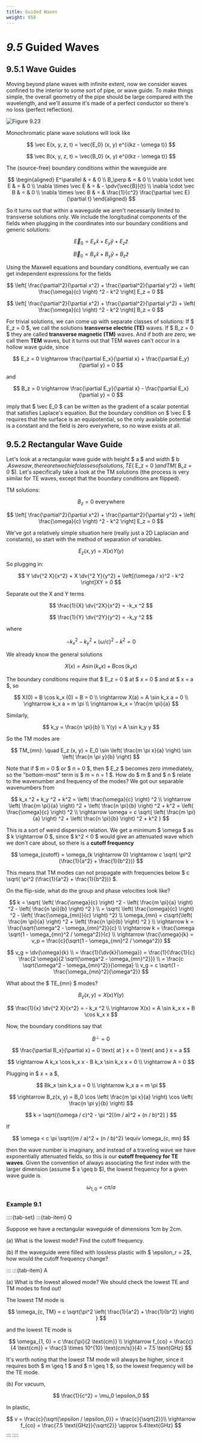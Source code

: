 ```yaml
---
title: Guided Waves
weight: 950
---
```


# _9.5_ Guided Waves
## 9.5.1 Wave Guides

Moving beyond plane waves with infinite extent, now we consider waves confined to the interior to some sort of pipe, or wave guide. To make things simple, the overall geometry of the pipe should be large compared with the wavelength, and we'll assume it's made of a perfect conductor so there's no loss (perfect reflection).

![Figure 9.23](../img/9.23.png)

Monochromatic plane wave solutions will look like


$$
\vec E(x, y, z, t) = \vec{E_0} (x, y) e^{i(kz - \omega t)}
$$


$$
\vec B(x, y, z, t) = \vec{B_0} (x, y) e^{i(kz - \omega t)}
$$


The (source-free) boundary conditions within the waveguide are

$$
\begin{aligned}
E^\parallel & = & 0 \\
B_\perp & = & 0 \\
\nabla \cdot  \vec E & = & 0 \\
\nabla \times  \vec E & = & - \pdv{\vec{B}}{t} \\
\nabla \cdot  \vec B & = & 0 \\
\nabla \times  \vec B & = & \frac{1}{c^2} \frac{\partial \vec E}{\partial t}
\end{aligned}
$$


So it turns out that within a waveguide we aren't necessarily limited to transverse solutions only. We include the longitudinal components of the fields when plugging in the coordinates into our boundary conditions and generic solutions:


$$
\vec E_0 = E_x \hat x + E_y \hat y + E_z \hat z
$$


$$
\vec B_0 = B_x \hat x + B_y \hat y + B_z \hat z
$$


Using the Maxwell equations and boundary conditions, eventually we can get independent expressions for the fields 

$$
\left[ \frac{\partial^2}{\partial x^2} + \frac{\partial^2}{\partial y^2} + \left( \frac{\omega}{c} \right) ^2 - k^2 \right] E_z = 0
$$


$$
\left[ \frac{\partial^2}{\partial x^2} + \frac{\partial^2}{\partial y^2} + \left( \frac{\omega}{c} \right) ^2 - k^2 \right] B_z = 0
$$


For trivial solutions, we can come up with separate classes of solutions: If $ E_z = 0 $, we call the solutions __transverse electric (TE)__ waves. If $ B_z = 0 $ they are called __transverse magnetic (TM)__ waves. And if both are zero, we call them __TEM__ waves, but it turns out that TEM waves can't occur in a hollow wave guide, since

$$
E_z = 0 \rightarrow \frac{\partial E_x}{\partial x} + \frac{\partial E_y}{\partial y} = 0
$$

and

$$
B_z = 0 \rightarrow \frac{\partial E_y}{\partial x} - \frac{\partial E_x}{\partial y} = 0
$$

imply that $ \vec E_0 $ can be written as the gradient of a scalar potential that satisfies Laplace's equation. But the boundary condition on $ \vec E $ requires that hte surface is an equipotential, so the only available potential is a constant and the field is zero everywhere, so no wave exists at all.

## 9.5.2 Rectangular Wave Guide

Let's look at a rectangular wave guide with height $ a $ and width $ b $. As we saw, there are two chief classes of solutions, TE ($ E_z = 0 $) and TM ($ B_z = 0 $). Let's specifically take a look at the TM solutions (the process is very similar for TE waves, except that the boundary conditions are flipped).

TM solutions:

$$
B_z = 0 \text{ everywhere }
$$


$$
\left[ \frac{\partial^2}{\partial x^2} + \frac{\partial^2}{\partial y^2} + \left( \frac{\omega}{c} \right) ^2 - k^2 \right] E_z = 0
$$


We've got a relatively simple situation here (really just a 2D Laplacian and constants), so start with the method of separation of variables.

$$
E_z(x, y) = X(x) Y(y)
$$

So plugging in:

$$
Y \dv{^2 X}{x^2} + X \dv{^2 Y}{y^2} + \left[(\omega / x)^2 - k^2 \right]XY = 0
$$

Separate out the X and Y terms

$$
\frac{1}{X} \dv{^2X}{x^2} = -k_x ^2
$$


$$
\frac{1}{Y} \dv{^2Y}{y^2} = -k_y ^2
$$

where

$$
-k_x ^2 -k_y ^2 + (\omega / c)^2 - k^2 = 0
$$


We already know the general solutions


$$
X(x) = A \sin (k_x x) + B \cos (k_x x)
$$


The boundary conditions require that $ E_z = 0 $ at $ x = 0 $ and at $ x = a $, so

$$
X(0) = B \cos k_x (0) = B = 0 \\
\rightarrow X(a) = A \sin k_x a = 0 \\
\rightarrow k_x a = m \pi \\
\rightarrow k_x = \frac{m \pi}{a}
$$


Similarly,

$$
k_y = \frac{n \pi}{b} \\
Y(y) = A \sin k_y y
$$


So the TM modes are

$$
TM_{mn}: \quad  E_z (x, y) = E_0 \sin \left( \frac{m \pi x}{a} \right) \sin \left( \frac{n \pi y}{b} \right)
$$


Note that if $ m = 0 $ or $ n = 0 $, then $ E_z $ becomes zero immediately, so the "bottom-most" term is $ m = n = 1 $. How do $ m $ and $ n $ relate to the wavenumber and frequency of the modes? We got our separable wavenumbers from

$$
k_x ^2 + k_y ^2 + k^2 = \left( \frac{\omega}{c} \right) ^2 \\
\rightarrow \left( \frac{m \pi}{a} \right) ^2 + \left( \frac{n \pi}{b} \right) ^2 + k^2 = \left( \frac{\omega}{c} \right) ^2 \\
\rightarrow \omega = c \sqrt{ \left( \frac{m \pi}{a} \right) ^2 + \left( \frac{n \pi}{b} \right) ^2 + k^2 }
$$

This is a sort of weird dispersion relation. We get a minimum $ \omega $ as $ k \rightarrow 0 $, since $ k^2 < 0 $ would give an attenuated wave which we don't care about, so there is a __cutoff frequency__ 

$$
\omega_{cutoff} = \omega_{k \rightarrow 0} \rightarrow c \sqrt{ \pi^2 (\frac{1}{a^2} + \frac{1}{b^2})}
$$

This means that TM modes can not propagate with frequencies below $ c \sqrt{ \pi^2 (\frac{1}{a^2} + \frac{1}{b^2})} $.

On the flip-side, what do the group and phase velocities look like?

$$
k = \sqrt{ \left( \frac{\omega}{c} \right) ^2 - \left( \frac{m \pi}{a} \right) ^2 - \left( \frac{n \pi}{b} \right) ^2 } \\
= \sqrt{  \left( \frac{\omega}{c} \right) ^2 - \left( \frac{\omega_{mn}}{c} \right) ^2} \\
\omega_{mn} = c\sqrt{\left( \frac{m \pi}{a} \right) ^2 + \left( \frac{n \pi}{b} \right) ^2 } \\
\rightarrow k = \frac{\sqrt{\omega^2 - \omega_{mn}^2}}{c} \\
\rightarrow k = \frac{\omega \sqrt{1 - \omega_{mn}^2 / \omega^2}}{c} \\
\rightarrow \frac{\omega}{k} = v_p = \frac{c}{\sqrt{1 - \omega_{mn}^2 / \omega^2}}
$$


$$
v_g = \dv{\omega}{k} \\
 = \frac{1}{\dv{k}{\omega}}
 = \frac{1}{\frac{1}{c} \frac{2 \omega}{2 \sqrt{\omega^2 - \omega_{mn}^2}}} \\
 = \frac{c \sqrt{\omega^2 - \omega_{mn}^2}}{\omega} \\
 v_g = c \sqrt{1 - \frac{\omega_{mn}^2}{\omega^2}}
$$




What about the $ TE_{mn} $ modes? 


$$
B_z(x, y) = X(x) Y(y)
$$


$$
\frac{1}{x} \dv{^2 X}{x^2} = - k_x ^2 \\
\rightarrow X(x) = A \sin k_x x + B \cos k_x x
$$

Now, the boundary conditions say that

$$
B^ \perp = 0
$$


$$
\frac{\partial B_x}{\partial x} = 0 \text{ at } x = 0 \text{ and } x = a
$$


$$
\rightarrow A k_x \cos k_x x - B k_x \sin k_x x = 0 \\
\rightarrow A = 0
$$

Plugging in $ x = a $,

$$
Bk_x \sin k_x a = 0 \\
\rightarrow k_x a = m \pi
$$


$$
\rightarrow B_z(x, y) = B_0 \cos \left( \frac{m \pi x}{a} \right) \cos \left( \frac{n \pi y}{b} \right)
$$


$$
k = \sqrt{(\omega / c)^2 - \pi ^2[(m / a)^2 + (n / b)^2] }
$$

If

$$
\omega < c \pi \sqrt{(m / a)^2 + (n / b)^2} \equiv \omega_{c, mn}
$$

then the wave number is imaginary, and instead of a traveling wave we have exponentially attenuated fields, so this is our __cutoff frequency for TE waves__. Given the convention of always associating the first index with the larger dimension (assume $ a \geq b $), the lowest frequency for a given wave guide is

$$
\omega_{1,0} = c \pi / a
$$


### Example 9.1

::::{tab-set}
:::{tab-item} Q

Suppose we have a rectangular waveguide of dimensions 1cm by 2cm.

(a) What is the lowest mode? Find the cutoff frequency.

(b) If the waveguide were filled with lossless plastic with $ \epsilon_r = 2$, how would the cutoff frequency change?

:::
:::{tab-item} A

(a) What is the lowest allowed mode? We should check the lowest TE and TM modes to find out!

The lowest TM mode is

$$
\omega_{c, TM} = c \sqrt{\pi^2 \left( \frac{1}{a^2} + \frac{1}{b^2} \right) }
$$


and the lowest TE mode is

$$
\omega_{1, 0} = c \frac{\pi}{2 \text{cm}} \\
\rightarrow f_{co} = \frac{c}{4 \text{cm}} = \frac{3 \times 10^{10} \text{cm/s}}{4} = 7.5 \text{GHz}
$$

It's worth noting that the lowest TM mode will always be higher, since it requires both $ m \geq 1 $ and $ n \geq 1 $, so the lowest frequency will be the TE mode.

(b) For vacuum,

$$
\frac{1}{c^2} = \mu_0 \epsilon_0
$$

In plastic,

$$
v = \frac{c}{\sqrt{\epsilon / \epsilon_0}} = \frac{c}{\sqrt{2}}\\
\rightarrow f_{co} = \frac{7.5 \text{GHz}}{\sqrt{2}} \approx 5.4\text{GHz}
$$
:::
::::

